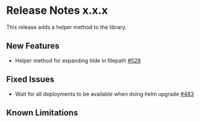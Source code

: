 # Release Notes x.x.x

This release adds a helper method to the library.

## New Features
- Helper method for expanding tilde in filepath [#528](https://github.com/keptn/keptn/issues/528)

## Fixed Issues
- Wait for all deployments to be available when doing helm upgrade [#483](https://github.com/keptn/keptn/issues/483)

## Known Limitations
